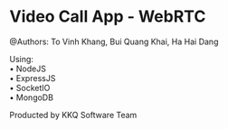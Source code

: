 # Video Call App - WebRTC
@Authors:
To Vinh Khang, Bui Quang Khai, Ha Hai Dang

Using:
<br />• NodeJS
<br />• ExpressJS
<br />• SocketIO
<br />• MongoDB

Producted by KKQ Software Team
